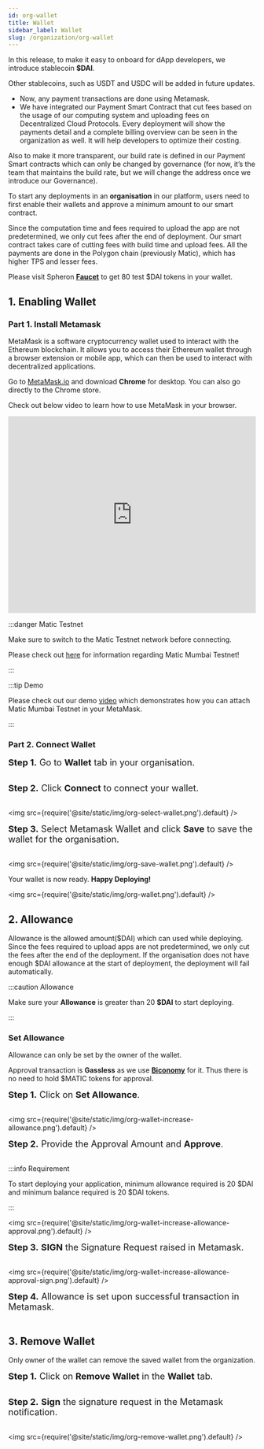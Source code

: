 ```yaml
---
id: org-wallet
title: Wallet
sidebar_label: Wallet
slug: /organization/org-wallet
---
```


In this release, to make it easy to onboard for dApp developers, we introduce stablecoin **$DAI**.

Other stablecoins, such as USDT and USDC will be added in future updates.

- Now, any payment transactions are done using Metamask.
- We have integrated our Payment Smart Contract that cut fees based on the usage of our computing system and uploading fees on Decentralized Cloud Protocols. Every deployment will show the payments detail and a complete billing overview can be seen in the organization as well. It will help developers to optimize their costing.

Also to make it more transparent, our build rate is defined in our Payment Smart contracts which can only be changed by governance (for now, it’s the team that maintains the build rate, but we will change the address once we introduce our Governance).

To start any deployments in an **organisation** in our platform, users need to first enable their wallets and approve a minimum amount to our smart contract.

Since the computation time and fees required to upload the app are not predetermined, we only cut fees after the end of deployment. Our smart contract takes care of cutting fees with build time and upload fees. All the payments are done in the Polygon chain (previously Matic), which has higher TPS and lesser fees.

Please visit Spheron [**Faucet**](https://faucet.spheron.network/) to get 80 test $DAI tokens in your wallet.

## 1. Enabling Wallet

### Part 1. Install Metamask

MetaMask is a software cryptocurrency wallet used to interact with the Ethereum blockchain. It allows you to access their Ethereum wallet through a browser extension or mobile app, which can then be used to interact with decentralized applications.

Go to [MetaMask.io](http://metamask.io/) and download **Chrome** for desktop. You can also go directly to the Chrome store.

Check out below video to learn how to use MetaMask in your browser.

<iframe src="https://www.youtube.com/embed/ZIGUC9JAAw8" width="100%" height="400" frameborder="0" allow="autoplay; fullscreen; picture-in-picture" allowfullscreen></iframe>

:::danger Matic Testnet

Make sure to switch to the Matic Testnet network before connecting.

Please check out [here](https://docs.matic.network/docs/develop/network-details/network/) for information regarding Matic Mumbai Testnet!

:::

:::tip Demo

Please check out our demo [video](https://vimeo.com/570252743) which demonstrates how you can attach Matic Mumbai Testnet in your MetaMask.

:::

### Part 2. Connect Wallet

<font size="4"> <b>Step 1.</b> Go to <b>Wallet</b> tab in your organisation. </font> <br/><br/>

<font size="4"> <b>Step 2.</b> Click <b>Connect</b> to connect your wallet. </font> <br/><br/>

<img src={require('@site/static/img/org-select-wallet.png').default} />

<font size="4"> <b>Step 3.</b> Select Metamask Wallet and click <b>Save</b> to save the wallet for the organisation. </font> <br/><br/>

<img src={require('@site/static/img/org-save-wallet.png').default} />

Your wallet is now ready. **Happy Deploying!**

<img src={require('@site/static/img/org-wallet.png').default} />

## 2. Allowance

Allowance is the allowed amount($DAI) which can used while deploying. Since the fees required to upload apps are not predetermined, we only cut the fees after the end of the deployment.
If the organisation does not have enough $DAI allowance at the start of deployment, the deployment will fail automatically.

:::caution Allowance

Make sure your **Allowance** is greater than 20 **$DAI** to start deploying.

:::

### Set Allowance

Allowance can only be set by the owner of the wallet.

Approval transaction is **Gassless** as we use [**Biconomy**](https://biconomy.io/) for it. Thus there is no need to hold $MATIC tokens for approval.

<font size="4"> <b>Step 1.</b> Click on <b>Set Allowance</b>. </font> <br/><br/>

<img src={require('@site/static/img/org-wallet-increase-allowance.png').default} />

<font size="4"> <b>Step 2.</b> Provide the Approval Amount and <b>Approve</b>. </font> <br/><br/>

:::info Requirement

To start deploying your application, minimum allowance required is 20 $DAI and minimum balance required is 20 $DAI tokens.

:::

<img src={require('@site/static/img/org-wallet-increase-allowance-approval.png').default} />

<font size="4"> <b>Step 3.</b> <b>SIGN</b> the Signature Request raised in Metamask. </font> <br/><br/>

<img src={require('@site/static/img/org-wallet-increase-allowance-approval-sign.png').default} />

<font size="4"> <b>Step 4.</b> Allowance is set upon successful transaction in Metamask. </font> <br/><br/>

## 3. Remove Wallet

Only owner of the wallet can remove the saved wallet from the organization.

<font size="4"> <b>Step 1.</b> Click on <b>Remove Wallet</b> in the <b>Wallet</b> tab. </font> <br/><br/>

<font size="4"> <b>Step 2.</b> <b>Sign</b> the signature request in the Metamask notification. </font> <br/><br/>

<img src={require('@site/static/img/org-remove-wallet.png').default} />
